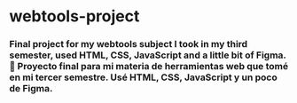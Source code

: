 # webtools-project
### Final project for my webtools subject I took in my third semester, used HTML, CSS, JavaScript and a little bit of Figma. 🌸 Proyecto final para mi materia de herramientas web que tomé en mi tercer semestre. Usé HTML, CSS, JavaScript y un poco de Figma.
